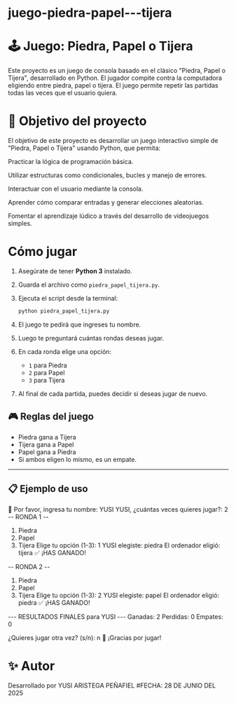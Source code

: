 # juego-piedra-papel---tijera
# 🕹️ Juego: Piedra, Papel o Tijera

Este proyecto es un juego de consola basado en el clásico "Piedra, Papel o Tijera", desarrollado en Python. El jugador compite contra la computadora eligiendo entre piedra, papel o tijera. El juego permite repetir las partidas todas las veces que el usuario quiera.

# 🎯 Objetivo del proyecto
El objetivo de este proyecto es desarrollar un juego interactivo simple de "Piedra, Papel o Tijera" usando Python, que permita:

Practicar la lógica de programación básica.

Utilizar estructuras como condicionales, bucles y manejo de errores.

Interactuar con el usuario mediante la consola.

Aprender cómo comparar entradas y generar elecciones aleatorias.

Fomentar el aprendizaje lúdico a través del desarrollo de videojuegos simples.



# Cómo jugar

1. Asegúrate de tener **Python 3** instalado.
2. Guarda el archivo como `piedra_papel_tijera.py`.
3. Ejecuta el script desde la terminal:
   ```bash
   python piedra_papel_tijera.py
   ```

4. El juego te pedirá que ingreses tu nombre.
5. Luego te preguntará cuántas rondas deseas jugar.
6. En cada ronda elige una opción:
   - `1` para Piedra
   - `2` para Papel
   - `3` para Tijera

7. Al final de cada partida, puedes decidir si deseas jugar de nuevo.


## 🎮 Reglas del juego

- Piedra gana a Tijera
- Tijera gana a Papel
- Papel gana a Piedra
- Si ambos eligen lo mismo, es un empate.

---

## 📋 Ejemplo de uso


🧑 Por favor, ingresa tu nombre: YUSI
YUSI, ¿cuántas veces quieres jugar?: 2
-- RONDA 1 --
1. Piedra
2. Papel
3. Tijera
Elige tu opción (1-3): 1
YUSI elegiste: piedra
El ordenador eligió: tijera
✅ ¡HAS GANADO!

-- RONDA 2 --
1. Piedra
2. Papel
3. Tijera
Elige tu opción (1-3): 2
YUSI elegiste: papel
El ordenador eligió: piedra
✅ ¡HAS GANADO!

--- RESULTADOS FINALES para YUSI ---
Ganadas: 2
Perdidas: 0
Empates: 0

¿Quieres jugar otra vez? (s/n): n
👋 ¡Gracias por jugar!




# ✨ Autor

Desarrollado por YUSI ARISTEGA PEÑAFIEL
#FECHA: 28 DE JUNIO DEL 2025
